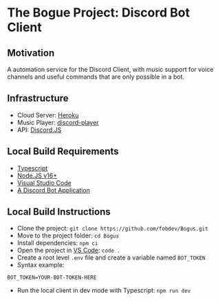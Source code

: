 # The Bogue Project: Discord Bot Client
## Motivation
A automation service for the Discord Client, with music support for voice channels and useful commands that are only possible in a bot.

## Infrastructure
 - Cloud Server: [Heroku](https://heroku.com)
 - Music Player: [discord-player](https://www.npmjs.com/package/discord-player)
 - API: [Discord.JS](https://discord.js.org/)

## Local Build Requirements
- [Typescript](https://www.typescriptlang.org/)
- [Node.JS v16+](https://nodejs.org/en/)
- [Visual Studio Code](https://code.visualstudio.com/)
- [A Discord Bot Application](https://discord.com/developers/)

## Local Build Instructions
 - Clone the project: ``git clone https://github.com/fobdev/Bogus.git``
 - Move to the project folder: ``cd Bogus``
 - Install dependencies: ``npm ci``
 - Open the project in [VS Code](https://code.visualstudio.com/): ``code .``
 - Create a root level ``.env`` file and create a variable named ``BOT_TOKEN``
 - Syntax example: 
 ```
 BOT_TOKEN=YOUR-BOT-TOKEN-HERE
 ```
 - Run the local client in dev mode with Typescript: ``npm run dev``
